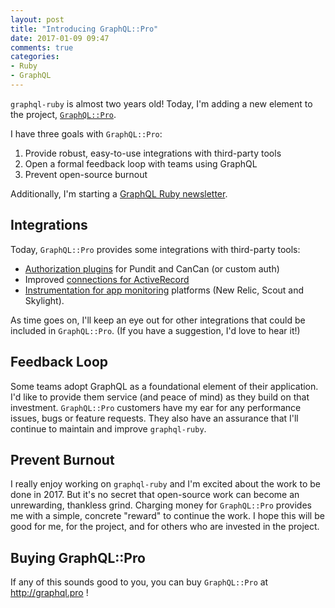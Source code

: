 ```yaml
---
layout: post
title: "Introducing GraphQL::Pro"
date: 2017-01-09 09:47
comments: true
categories:
- Ruby
- GraphQL
---
```


`graphql-ruby` is almost two years old! Today, I'm adding a new element to the project, [`GraphQL::Pro`](http://graphql.pro).

<!-- more -->

I have three goals with `GraphQL::Pro`:

1. Provide robust, easy-to-use integrations with third-party tools
2. Open a formal feedback loop with teams using GraphQL
3. Prevent open-source burnout

Additionally, I'm starting a [GraphQL Ruby newsletter](http://tinyletter.com/graphql-ruby).

## Integrations

Today, `GraphQL::Pro` provides some integrations with third-party tools:

- [Authorization plugins](http://rmosolgo.github.io/graphql-ruby/pro/authorization) for Pundit and CanCan (or custom auth)
- Improved [connections for ActiveRecord](http://rmosolgo.github.io/graphql-ruby/pro/cursors)
- [Instrumentation for app monitoring](http://rmosolgo.github.io/graphql-ruby/pro/monitoring) platforms (New Relic, Scout and Skylight).

As time goes on, I'll keep an eye out for other integrations that could be included in `GraphQL::Pro`. (If you have a suggestion, I'd love to hear it!)

## Feedback Loop

Some teams adopt GraphQL as a foundational element of their application. I'd like to provide them service (and peace of mind) as they build on that investment. `GraphQL::Pro` customers have my ear for any performance issues, bugs or feature requests. They also have an assurance that I'll continue to maintain and improve `graphql-ruby`.

## Prevent Burnout

I really enjoy working on `graphql-ruby` and I'm excited about the work to be done in 2017. But it's no secret that open-source work can become an unrewarding, thankless grind. Charging money for `GraphQL::Pro` provides me with a simple, concrete "reward" to continue the work. I hope this will be good for me, for the project, and for others who are invested in the project.

## Buying GraphQL::Pro

If any of this sounds good to you, you can buy `GraphQL::Pro` at http://graphql.pro !
